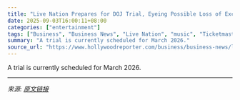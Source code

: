 ```yaml
---
title: "Live Nation Prepares for DOJ Trial, Eyeing Possible Loss of Exclusive Contracts"
date: 2025-09-03T16:00:11+08:00
categories: ["entertainment"]
tags: ["Business", "Business News", "Live Nation", "music", "Ticketmaster"]
summary: "A trial is currently scheduled for March 2026."
source_url: "https://www.hollywoodreporter.com/business/business-news/live-nation-prepares-doj-trial-loss-exclusive-contracts-1236360107/"
---
```


A trial is currently scheduled for March 2026.

---

*来源: [原文链接](https://www.hollywoodreporter.com/business/business-news/live-nation-prepares-doj-trial-loss-exclusive-contracts-1236360107/)*
